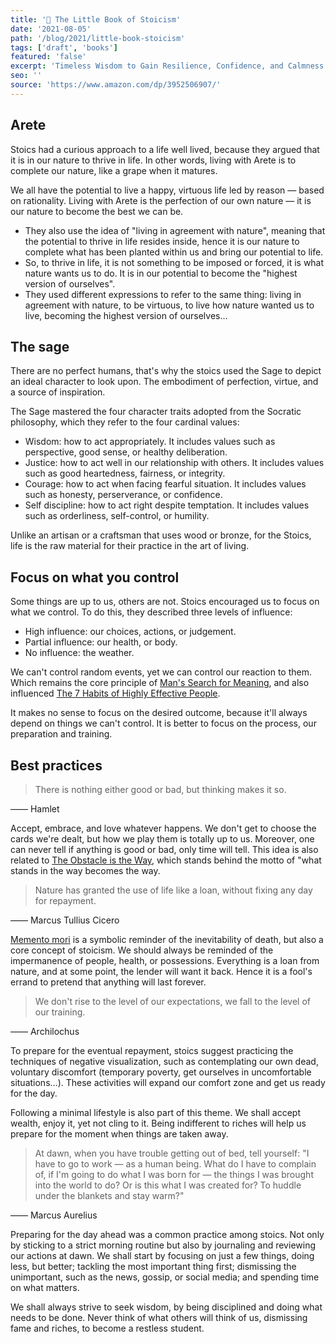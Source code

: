 ```yaml
---
title: '📖 The Little Book of Stoicism'
date: '2021-08-05'
path: '/blog/2021/little-book-stoicism'
tags: ['draft', 'books']
featured: 'false'
excerpt: 'Timeless Wisdom to Gain Resilience, Confidence, and Calmness'
seo: ''
source: 'https://www.amazon.com/dp/3952506907/'
---
```


## Arete

Stoics had a curious approach to a life well lived, because they argued that it is in our nature to thrive in life. In other words, living with Arete is to complete our nature, like a grape when it matures.

We all have the potential to live a happy, virtuous life led by reason — based on rationality. Living with Arete is the perfection of our own nature — it is our nature to become the best we can be.

- They also use the idea of "living in agreement with nature", meaning that the potential to thrive in life resides inside, hence it is our nature to complete what has been planted within us and bring our potential to life.
- So, to thrive in life, it is not something to be imposed or forced, it is what nature wants us to do. It is in our potential to become the "highest version of ourselves".
- They used different expressions to refer to the same thing: living in agreement with nature, to be virtuous, to live how nature wanted us to live, becoming the highest version of ourselves…

## The sage

There are no perfect humans, that's why the stoics used the Sage to depict an ideal character to look upon. The embodiment of perfection, virtue, and a source of inspiration.

The Sage mastered the four character traits adopted from the Socratic philosophy, which they refer to the four cardinal values:

- Wisdom: how to act appropriately. It includes values such as perspective, good sense, or healthy deliberation.
- Justice: how to act well in our relationship with others. It includes values such as good heartedness, fairness, or integrity.
- Courage: how to act when facing fearful situation. It includes values such as honesty, perserverance, or confidence.
- Self discipline: how to act right despite temptation. It includes values such as orderliness, self-control, or humility.

Unlike an artisan or a craftsman that uses wood or bronze, for the Stoics, life is the raw material for their practice in the art of living.

## Focus on what you control

Some things are up to us, others are not. Stoics encouraged us to focus on what we control. To do this, they described three levels of influence:

- High influence: our choices, actions, or judgement.
- Partial influence: our health, or body.
- No influence: the weather.

We can't control random events, yet we can control our reaction to them. Which remains the core principle of [Man's Search for Meaning](/blog/2019/man-search-for-meaning), and also influenced [The 7 Habits of Highly Effective People](/blog/2020/seven-habits).

It makes no sense to focus on the desired outcome, because it'll always depend on things we can't control. It is better to focus on the process, our preparation and training.

## Best practices

> There is nothing either good or bad, but thinking makes it so.

—— Hamlet

Accept, embrace, and love whatever happens. We don't get to choose the cards we're dealt, but how we play them is totally up to us. Moreover, one can never tell if anything is good or bad, only time will tell. This idea is also related to [The Obstacle is the Way](/blog/2017/the-obstacle-is-the-way), which stands behind the motto of "what stands in the way becomes the way.

> Nature has granted the use of life like a loan, without fixing any day for repayment.

—— Marcus Tullius Cicero

[Memento mori](https://en.wikipedia.org/wiki/Memento_mori) is a symbolic reminder of the inevitability of death, but also a core concept of stoicism. We should always be reminded of the impermanence of people, health, or possessions. Everything is a loan from nature, and at some point, the lender will want it back. Hence it is a fool's errand to pretend that anything will last forever.

> We don't rise to the level of our expectations, we fall to the level of our training.

—— Archilochus

To prepare for the eventual repayment, stoics suggest practicing the techniques of negative visualization, such as contemplating our own dead, voluntary discomfort (temporary poverty, get ourselves in uncomfortable situations…). These activities will expand our comfort zone and get us ready for the day.

Following a minimal lifestyle is also part of this theme. We shall accept wealth, enjoy it, yet not cling to it. Being indifferent to riches will help us prepare for the moment when things are taken away.

> At dawn, when you have trouble getting out of bed, tell yourself: "I have to go to work — as a human being. What do I have to complain of, if I'm going to do what I was born for — the things I was brought into the world to do? Or is this what I was created for? To huddle under the blankets and stay warm?"

—— Marcus Aurelius

Preparing for the day ahead was a common practice among stoics. Not only by sticking to a strict morning routine but also by journaling and reviewing our actions at dawn. We shall start by focusing on just a few things, doing less, but better; tackling the most important thing first; dismissing the unimportant, such as the news, gossip, or social media; and spending time on what matters.

We shall always strive to seek wisdom, by being disciplined and doing what needs to be done. Never think of what others will think of us, dismissing fame and riches, to become a restless student.

